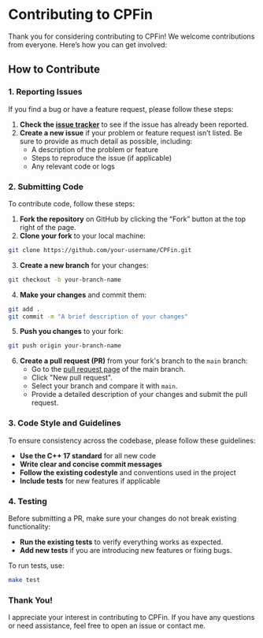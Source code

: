 # Contributing to CPFin

Thank you for considering contributing to CPFin! We welcome contributions from everyone. Here’s how you can get involved:

## How to Contribute

### 1. Reporting Issues

If you find a bug or have a feature request, please follow these steps:

1. **Check the [issue tracker](https://github.com/Angus-Toms/cpp_finance/issues)** to see if the issue has already been reported.
2. **Create a new issue** if your problem or feature request isn’t listed. Be sure to provide as much detail as possible, including:
   - A description of the problem or feature
   - Steps to reproduce the issue (if applicable)
   - Any relevant code or logs

### 2. Submitting Code

To contribute code, follow these steps:

1. **Fork the repository** on GitHub by clicking the “Fork” button at the top right of the page.
2. **Clone your fork** to your local machine:
```sh
git clone https://github.com/your-username/CPFin.git
```
3. **Create a new branch** for your changes:
```sh
git checkout -b your-branch-name
```
4. **Make your changes** and commit them:
```sh
git add .
git commit -m "A brief description of your changes"
```
5. **Push you changes** to your fork:
```sh
git push origin your-branch-name
```
6. **Create a pull request (PR)** from your fork's branch to the `main` branch:
   - Go to the [pull request page](https://github.com/Angus-Toms/CPFin/pulls) of the main branch.
   - Click "New pull request".
   - Select your branch and compare it with `main`.
   - Provide a detailed description of your changes and submit the pull request.

### 3. Code Style and Guidelines 
To ensure consistency across the codebase, please follow these guidelines:
- **Use the C++ 17 standard** for all new code
- **Write clear and concise commit messages**
- **Follow the existing codestyle** and conventions used in the project
- **Include tests** for new features if applicable

### 4. Testing 
Before submitting a PR, make sure your changes do not break existing functionality:
- **Run the existing tests** to verify everything works as expected.
- **Add new tests** if you are introducing new features or fixing bugs.
  
To run tests, use:
```sh
make test
```

### Thank You!
I appreciate your interest in contributing to CPFin. If you have any questions or need assistance, feel free to open an issue or contact me.
